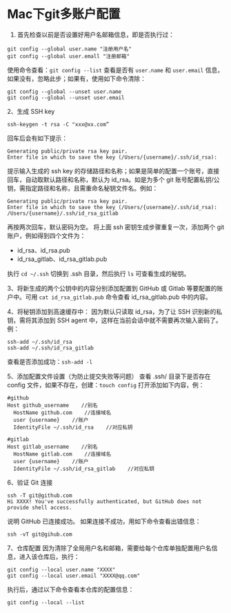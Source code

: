 # Mac下git多账户配置

1. 首先检查以前是否设置好用户名邮箱信息，即是否执行过：
```
git config --global user.name "注册用户名"
git config --global user.emall "注册邮箱"
```
使用命令查看：`git config --list` 查看是否有 `user.name` 和 `user.email` 信息，如果没有，忽略此步；如果有，使用如下命令清除：
```
git config --global --unset user.name
git config --global --unset user.email
```

2、生成 SSH key
```
ssh-keygen -t rsa -C "xxx@xx.com”
```
回车后会有如下提示：
```
Generating public/private rsa key pair.
Enter file in which to save the key (/Users/{username}/.ssh/id_rsa):
```
提示输入生成的 ssh key 的存储路径和名称；如果是简单的配置一个账号，直接回车，自动取默认路径和名称，默认为 id_rsa。如是为多个 git 账号配置私钥/公钥，需指定路径和名称，且需重命名秘钥文件名。例如：
```
Generating public/private rsa key pair.  
Enter file in which to save the key (/Users/{username}/.ssh/id_rsa): /Users/{username}/.ssh/id_rsa_gitlab
```
再按两次回车，默认密码为空。
将上面 ssh 密钥生成步骤重复一次，添加两个 git 账户，例如得到四个文件为：
  - id_rsa、id_rsa.pub
  - id_rsa_gitlab、id_rsa_gitlab.pub

执行 `cd ~/.ssh` 切换到 .ssh 目录，然后执行 `ls` 可查看生成的秘钥。

3、将新生成的两个公钥中的内容分别添加配置到 GitHub 或 Gitlab 等要配置的账户中。可用 `cat id_rsa_gitlab.pub` 命令查看 id_rsa_gitlab.pub 中的内容。

4、将秘钥添加到高速缓存中：
因为默认只读取 id_rsa，为了让 SSH 识别新的私钥，需将其添加到 SSH agent 中，这样在当前会话中就不需要再次输入密码了。例：
```
ssh-add ~/.ssh/id_rsa
ssh-add ~/.ssh/id_rsa_gitlab
```
查看是否添加成功：`ssh-add -l`

5、添加配置文件设置（为防止提交失败等问题）
查看 .ssh/ 目录下是否存在 config 文件，如果不存在，创建：`touch config`
打开添加如下内容，例：
```
#github
Host github_username    //别名
  HostName github.com    //连接域名
  user {username}    //账户
  IdentityFile ~/.ssh/id_rsa    //对应私钥

#gitlab
Host gitlab_username    //别名
  HostName gitlab.com    //连接域名
  user {username}    //账户
  IdentityFile ~/.ssh/id_rsa_gitlab    //对应私钥
```
6、验证 Git 连接
```
ssh -T git@github.com 
Hi XXXX! You've successfully authenticated, but GitHub does not provide shell access.
```
说明 GitHub 已连接成功。
如果连接不成功，用如下命令查看出错信息：
```
ssh -vT git@gihub.com
```

7、仓库配置
因为清除了全局用户名和邮箱，需要给每个仓库单独配置用户名信息，进入该仓库后，执行：
```
git config --local user.name "XXXX"
git config --local user.email "XXXX@qq.com"
```

执行后，通过以下命令查看本仓库的配置信息：
```
git config --local --list
```
